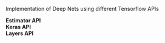 Implementation of Deep Nets using different Tensorflow APIs   


**Estimator API**    
**Keras API**   
**Layers API**  
